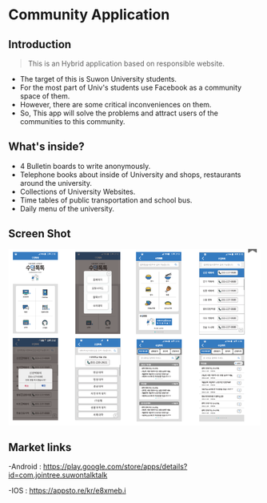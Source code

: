# Community Application

## Introduction
> This is an Hybrid application based on responsible website.
- The target of this is Suwon University students.
- For the most part of Univ's students use Facebook as a community space of them.
- However, there are some critical inconveniences on them.
- So, This app will solve the problems and attract users of the communities to this community.

## What's inside?
- 4 Bulletin boards to write anonymously.
- Telephone books about inside of University and shops, restaurants around the university.
- Collections of University Websites.
- Time tables of public transportation and school bus.
- Daily menu of the university.

## Screen Shot
![1](./images/hybrid.png)

## Market links
-Android :
 https://play.google.com/store/apps/details?id=com.jointree.suwontalktalk

-IOS : 
 https://appsto.re/kr/e8xmeb.i
